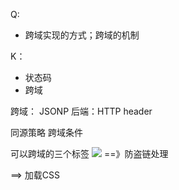 Q:

- 跨域实现的方式；跨域的机制

K：

- 状态码
- 跨域

跨域：
JSONP
后端：HTTP header

同源策略
跨域条件

可以跨域的三个标签
<img src=xxx> ==》防盗链处理
<link hred=xxx> ==> 加载CSS
<script>

<img>用于打点统计，统计网站可能是其他域，如百度的站长统计
<link><script>可以使用CDN，(bootCDN)，CDN的也是其他域
<script>可以用与JSONP

跨域注意事项
所有跨域请求都必须经过信息提供方允许
如果未经允许即可获取，那是浏览器同源策略出现漏洞

JSONP
加载链接http://baidu.com/index.html
不一定真有index.html那个文件
<script src='http://baidu.com/api.js'>
也不一定真的有api.js
api.js是一个callback(para)
callback返回的就是我们想要的数据

服务器端设置http header
需要服务端来做

存储
cookie,sessionStorage,localStorage区别


